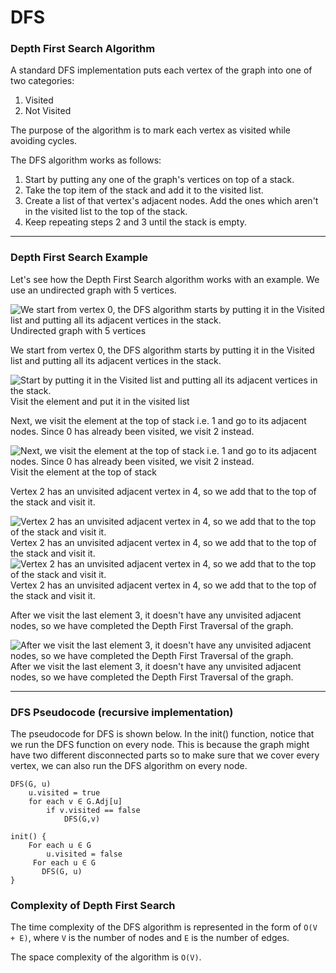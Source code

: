 # DFS



### Depth First Search Algorithm <a href="algo" id="algo"></a>

A standard DFS implementation puts each vertex of the graph into one of two categories:

1. Visited
2. Not Visited

The purpose of the algorithm is to mark each vertex as visited while avoiding cycles.

The DFS algorithm works as follows:

1. Start by putting any one of the graph's vertices on top of a stack.
2. Take the top item of the stack and add it to the visited list.
3. Create a list of that vertex's adjacent nodes. Add the ones which aren't in the visited list to the top of the stack.
4. Keep repeating steps 2 and 3 until the stack is empty.

***

### Depth First Search Example <a href="example" id="example"></a>

Let's see how the Depth First Search algorithm works with an example. We use an undirected graph with 5 vertices.

![We start from vertex 0, the DFS algorithm starts by putting it in the Visited list and putting all its adjacent vertices in the stack.](https://cdn.programiz.com/sites/tutorial2program/files/graph-dfs-step-0.png)Undirected graph with 5 vertices

We start from vertex 0, the DFS algorithm starts by putting it in the Visited list and putting all its adjacent vertices in the stack.

![Start by putting it in the Visited list and putting all its adjacent vertices in the stack.](https://cdn.programiz.com/sites/tutorial2program/files/graph-dfs-step-1.png)Visit the element and put it in the visited list

Next, we visit the element at the top of stack i.e. 1 and go to its adjacent nodes. Since 0 has already been visited, we visit 2 instead.

![Next, we visit the element at the top of stack i.e. 1 and go to its adjacent nodes. Since 0 has already been visited, we visit 2 instead.](https://cdn.programiz.com/sites/tutorial2program/files/graph-dfs-step-2.png)Visit the element at the top of stack

Vertex 2 has an unvisited adjacent vertex in 4, so we add that to the top of the stack and visit it.

![Vertex 2 has an unvisited adjacent vertex in 4, so we add that to the top of the stack and visit it.](https://cdn.programiz.com/sites/tutorial2program/files/graph-dfs-step-3.png)Vertex 2 has an unvisited adjacent vertex in 4, so we add that to the top of the stack and visit it.![Vertex 2 has an unvisited adjacent vertex in 4, so we add that to the top of the stack and visit it.](https://cdn.programiz.com/sites/tutorial2program/files/graph-dfs-step-4.png)Vertex 2 has an unvisited adjacent vertex in 4, so we add that to the top of the stack and visit it.

After we visit the last element 3, it doesn't have any unvisited adjacent nodes, so we have completed the Depth First Traversal of the graph.

![After we visit the last element 3, it doesn't have any unvisited adjacent nodes, so we have completed the Depth First Traversal of the graph.](https://cdn.programiz.com/sites/tutorial2program/files/graph-dfs-step-5.png)After we visit the last element 3, it doesn't have any unvisited adjacent nodes, so we have completed the Depth First Traversal of the graph.

***

### DFS Pseudocode (recursive implementation) <a href="pseudocode" id="pseudocode"></a>

The pseudocode for DFS is shown below. In the init() function, notice that we run the DFS function on every node. This is because the graph might have two different disconnected parts so to make sure that we cover every vertex, we can also run the DFS algorithm on every node.

```
DFS(G, u)
    u.visited = true
    for each v ∈ G.Adj[u]
        if v.visited == false
            DFS(G,v)
     
init() {
    For each u ∈ G
        u.visited = false
     For each u ∈ G
       DFS(G, u)
}
```

### Complexity of Depth First Search <a href="complexity" id="complexity"></a>

The time complexity of the DFS algorithm is represented in the form of `O(V + E)`, where `V` is the number of nodes and `E` is the number of edges.

The space complexity of the algorithm is `O(V)`.
